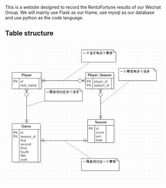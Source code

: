 This is a website designed to record the RentoFortune results of our Wechat Group.
We will mainly use Flask as our frame, use mysql as our database and use python as the code language.



## Table structure

![](./pic/数据表设计.png)

